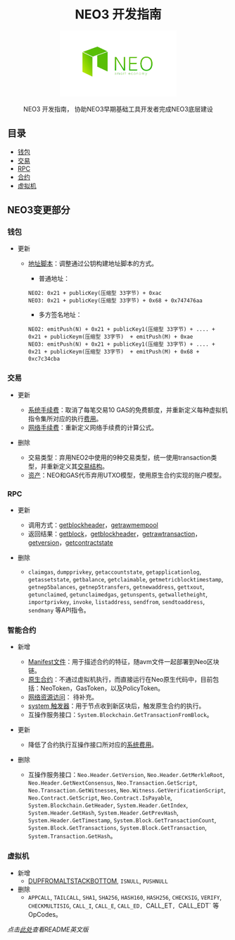 ﻿<div align="center">  
<h1>NEO3 开发指南</h1>
<img src="images/neo-rebranding.png" alt="NEO3 Development Guide" height="150">
<p>NEO3 开发指南， 协助NEO3早期基础工具开发者完成NEO3底层建设</p>
</div>

## 目录 
- [钱包](cn/钱包)
- [交易](cn/交易)
- [RPC](cn/RPC)
- [合约](cn/合约)
- [虚拟机](cn/虚拟机)



## NEO3变更部分

### 钱包

- 更新
    - [地址脚本](cn/钱包#地址)：调整通过公钥构建地址脚本的方式。
        - 普通地址：

        ```
        NEO2: 0x21 + publicKey(压缩型 33字节) + 0xac
        NEO3: 0x21 + publicKey(压缩型 33字节) + 0x68 + 0x747476aa
        ```
        - 多方签名地址：

        ```
        NEO2: emitPush(N) + 0x21 + publicKey1(压缩型 33字节) + .... + 0x21 + publicKeym(压缩型 33字节)  + emitPush(M) + 0xae
        NEO3: emitPush(N) + 0x21 + publicKey1(压缩型 33字节) + .... + 0x21 + publicKeym(压缩型 33字节)  + emitPush(M) + 0x68 + 0xc7c34cba
        ```

### 交易

- 更新
    - [系统手续费](cn/交易#systemfee)：取消了每笔交易10 GAS的免费额度，并重新定义每种虚拟机指令集所对应的执行[费用](cn/虚拟机#费用)。
    - [网络手续费](cn/交易#networkfee)：重新定义网络手续费的计算公式。

- 删除
    - 交易类型：弃用NEO2中使用的9种交易类型，统一使用transaction类型，并重新定义其[交易结构](cn/交易#交易结构)。
    - [资产](cn/合约#原生合约)：NEO和GAS代币弃用UTXO模型，使用原生合约实现的账户模型。
    
### RPC

- 更新
    - 调用方式：[getblockheader](cn/RPC/api/getblockheader.md)，[getrawmempool](cn/RPC/api/getrawmempool.md)
    - 返回结果：[getblock](cn/RPC/api/getblock.md)，[getblockheader](cn/RPC/api/getblockheader.md)，[getrawtransaction](cn/RPC/api/getrawtransaction.md)，[getversion](cn/RPC/api/getversion.md)，[getcontractstate](cn/RPC/api/getcontractstate.md)

- 删除
    - `claimgas`, `dumpprivkey`, `getaccountstate`, `getapplicationlog`, `getassetstate`, `getbalance`, `getclaimable`, `getmetricblocktimestamp`, `getnep5balances`, `getnep5transfers`, `getnewaddress`, `gettxout`, `getunclaimed`, `getunclaimedgas`, `getunspents`, `getwalletheight`, `importprivkey`, `invoke`, `listaddress`, `sendfrom`, `sendtoaddress`, `sendmany` 等API指令。


### 智能合约

- 新增
    - [Manifest文件](cn/合约#manifest)：用于描述合约的特征，随avm文件一起部署到Neo区块链。
    - [原生合约](cn/合约#原生合约)：不通过虚拟机执行，而直接运行在Neo原生代码中，目前包括：NeoToken，GasToken，以及PolicyToken。
    - [网络资源访问](cn/合约#网路资源访问)： 待补充。
    - [system 触发器](cn/合约#触发器)：用于节点收到新区块后，触发原生合约的执行。
    - 互操作服务接口：`System.Blockchain.GetTransactionFromBlock`。

- 更新
    - 降低了合约执行互操作接口所对应的[系统费用](cn/合约#费用)。

- 删除
    - 互操作服务接口：`Neo.Header.GetVersion`, `Neo.Header.GetMerkleRoot`, `Neo.Header.GetNextConsensus`, `Neo.Transaction.GetScript`, `Neo.Transaction.GetWitnesses`, `Neo.Witness.GetVerificationScript`,  `Neo.Contract.GetScript`, `Neo.Contract.IsPayable`, `System.Blockchain.GetHeader`, `System.Header.GetIndex`, `System.Header.GetHash`, `System.Header.GetPrevHash`, `System.Header.GetTimestamp`, `System.Block.GetTransactionCount`, `System.Block.GetTransactions`, `System.Block.GetTransaction`, `System.Transaction.GetHash`。

### 虚拟机

- 新增
    - [DUPFROMALTSTACKBOTTOM](cn/虚拟机#栈操作), `ISNULL`, `PUSHNULL`
- 删除
    - `APPCALL`, `TAILCALL`, `SHA1`, `SHA256`, `HASH160`, `HASH256`, `CHECKSIG`, `VERIFY`, `CHECKMULTISIG`, `CALL_I`, `CALL_E`, `CALL_ED, `CALL_ET`, `CALL_EDT` 等OpCodes。


*点击[此处](README.md)查看README英文版*



